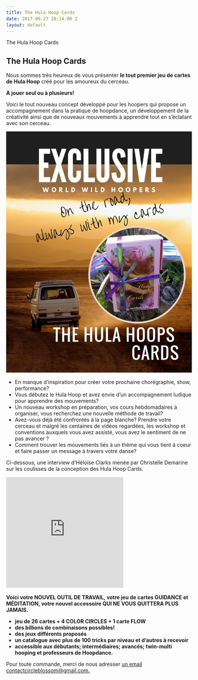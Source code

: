 ```yaml
---
title: The Hula Hoop Cards
date: 2017-06-27 20:14:00 Z
layout: default
---
```


<section id="home" class="module-hero module-parallax module-fade module-full-height bg-dark-50" data-background="{{ site.baseurl }}{% link /assets/images/87.jpg %}">

  <div class="hs-caption container">
    <div class="caption-content">
      <div class="hs-title-size-3 font-alt m-b-20">
      The Hula Hoop Cards
      </div>
    </div>
  </div>

</section >

<div class="wrapper">
<div class="container-fluid">

<div class="row relative">

<div class="col-sm-12 col-md-12">

<section id="bless" markdown="1">



# The Hula Hoop Cards


Nous sommes très heureux de vous présenter **le tout premier jeu de cartes de Hula Hoop** créé pour les amoureux du cerceau.

**A jouer seul ou à plusieurs!**

Voici le tout nouveau concept développé pour les hoopers qui propose un accompagnement dans la pratique de hoopdance, un développement de la créativité ainsi que de nouveaux mouvements à apprendre tout en s’éclatant avec son cerceau.

![yo](/assets/images/33.jpg)

* En manque d’inspiration pour créer votre prochaine chorégraphie, show, performance?
* Vous débutez le Hula Hoop et avez envie d’un accompagnement ludique pour apprendre des mouvements?
* Un nouveau workshop en préparation, vos cours hebdomadaires à organiser, vous recherchez une nouvelle méthode de travail?
* Avez-vous déjà été confrontés à la page blanche? Prendre votre cerceau et malgré les centaines de vidéos regardées, les workshop et conventions auxquels vous avez assisté, vous avez le sentiment de ne pas avancer ?
* Comment trouver les mouvements liés à un thème qui vous tient à coeur et faire passer un message à travers votre danse?


Ci-dessous, une interview d'Héloïse Clarks menée par Christelle Demarine sur les coulisses de la conception des Hula Hoop Cards.
<iframe margin-left="250px" width="63%" height="300" scrolling="no" frameborder="no" src="https://w.soundcloud.com/player/?url=https%3A//api.soundcloud.com/tracks/343850131&amp;color=%23eb8989&amp;auto_play=false&amp;hide_related=false&amp;show_comments=true&amp;show_user=true&amp;show_reposts=false&amp;visual=true"></iframe>
<!-- <iframe margin-left="250px" width="63%" height="300" scrolling="no" frameborder="no" src="https://w.soundcloud.com/player/?url=https%3A//api.soundcloud.com/tracks/342489882&amp;color=ebc4c1&amp;auto_play=false&amp;hide_related=false&amp;show_comments=true&amp;show_user=true&amp;show_reposts=false&amp;visual=true"></iframe> -->

**Voici votre NOUVEL OUTIL DE TRAVAIL, votre jeu de cartes GUIDANCE et MÉDITATION, votre nouvel accessoire QUI NE VOUS QUITTERA PLUS JAMAIS.**
* **jeu de 26 cartes + 4 COLOR CIRCLES + 1 carte FLOW**
* **des billions de combinaisons possibles!**
* **des jeux différents proposés**
* **un catalogue avec plus de 100 tricks par niveau et d’autres à recevoir**
* **accessible aux débutants; intermédiaires; avancés; twin-multi hooping
et professeurs de Hoopdance.**



Pour toute commande, merci de nous adresser [un email contactcircleblossom@gmail.com.](mailto:contactcircleblossom@gmail.com)





</section>

</div>
</div>
</div>
</div>
